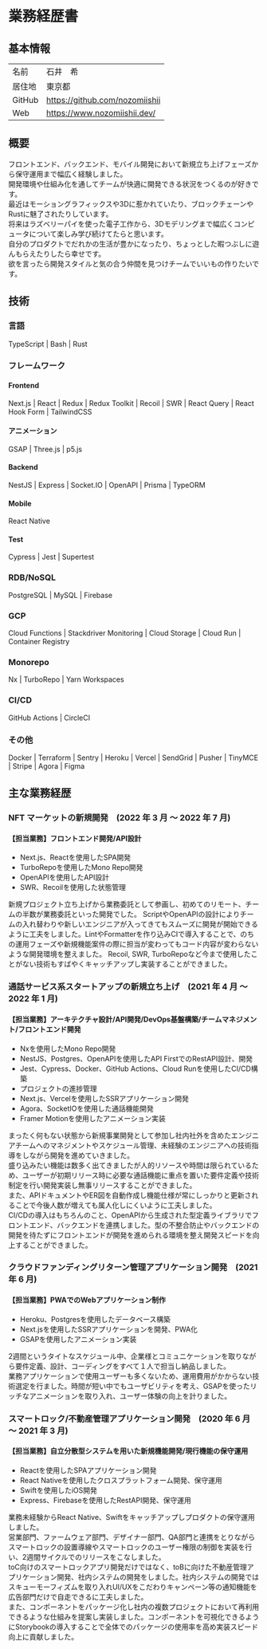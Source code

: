 <!--
⚠️: 依存関係あり！
file path変更したら以下も変更すること
https://github.com/nozomiishii/nozomiishii/blob/main/README.md
-->

# 業務経歴書

## 基本情報

|        |                                  |
| ------ | -------------------------------- |
| 名前   | 石井　希                         |
| 居住地 | 東京都                           |
| GitHub | <https://github.com/nozomiishii> |
| Web    | <https://www.nozomiishii.dev/>   |

## 概要

フロントエンド、バックエンド、モバイル開発において新規立ち上げフェーズから保守運用まで幅広く経験しました。  
開発環境や仕組み化を通してチームが快適に開発できる状況をつくるのが好きです。  
最近はモーショングラフィックスや3Dに惹かれていたり、ブロックチェーンやRustに魅了されたりしています。  
将来はラズベリーパイを使った電子工作から、3Dモデリングまで幅広くコンピュータについて楽しみ学び続けてたらと思います。  
自分のプロダクトでだれかの生活が豊かになったり、ちょっとした暇つぶしに遊んもらえたりしたら幸せです。  
欲を言ったら開発スタイルと気の合う仲間を見つけチームでいいもの作りたいです。

## 技術

### 言語

TypeScript | Bash | Rust

### フレームワーク

#### Frontend

Next.js | React | Redux | Redux Toolkit | Recoil | SWR | React Query | React Hook Form | TailwindCSS

#### アニメーション

GSAP | Three.js | p5.js

#### Backend

NestJS | Express | Socket.IO | OpenAPI | Prisma | TypeORM

#### Mobile

React Native

#### Test

Cypress | Jest | Supertest

### RDB/NoSQL

PostgreSQL | MySQL | Firebase

### GCP

Cloud Functions | Stackdriver Monitoring | Cloud Storage | Cloud Run | Container Registry

### Monorepo

Nx | TurboRepo | Yarn Workspaces

### CI/CD

GitHub Actions | CircleCI

### その他

Docker | Terraform | Sentry | Heroku | Vercel | SendGrid | Pusher | TinyMCE | Stripe | Agora | Figma

## 主な業務経歴

### NFT マーケットの新規開発　(2022 年 3 月 〜 2022 年 7 月)

#### 【担当業務】フロントエンド開発/API設計

- Next.js、Reactを使用したSPA開発
- TurboRepoを使用したMono Repo開発
- OpenAPIを使用したAPI設計
- SWR、Recoilを使用した状態管理

新規プロジェクト立ち上げから業務委託として参画し、初めてのリモート、チームの半数が業務委託といった開発でした。
ScriptやOpenAPIの設計によりチームの入れ替わりや新しいエンジニアが入ってきてもスムーズに開発が開始できるように工夫をしました。LintやFormatterを作り込みCIで導入することで、のちの運用フェーズや新規機能案件の際に担当が変わってもコード内容が変わらないような開発環境を整えました。
Recoil, SWR, TurboRepoなど今まで使用したことがない技術もすばやくキャッチアップし実装することができました。

### 通話サービス系スタートアップの新規立ち上げ　(2021 年 4 月 〜 2022 年 1 月)

#### 【担当業務】アーキテクチャ設計/API開発/DevOps基盤構築/チームマネジメント/フロントエンド開発

- Nxを使用したMono Repo開発
- NestJS、Postgres、OpenAPIを使用したAPI FirstでのRestAPI設計、開発
- Jest、Cypress、Docker、GitHub Actions、Cloud Runを使用したCI/CD構築
- プロジェクトの進捗管理
- Next.js、Vercelを使用したSSRアプリケーション開発
- Agora、SocketIOを使用した通話機能開発
- Framer Motionを使用したアニメーション実装

まったく何もない状態から新規事業開発として参加し社内社外を含めたエンジニアチームへのマネジメントやスケジュール管理、未経験のエンジニアへの技術指導をしながら開発を進めていきました。  
盛り込みたい機能は数多く出てきましたが人的リソースや時間は限られているため、ユーザーが初期リリース時に必要な通話機能に重点を置いた要件定義や技術制定を行い開発実装し無事リリースすることができました。  
また、APIドキュメントやER図を自動作成し機能仕様が常にしっかりと更新されることで今後人数が増えても属人化しにくいように工夫しました。  
CI/CDの導入はもちろんのこと、OpenAPIから生成された型定義ライブラリでフロントエンド、バックエンドを連携しました。型の不整合防止やバックエンドの開発を待たずにフロントエンドが開発を進められる環境を整え開発スピードを向上することができました。

### クラウドファンディングリターン管理アプリケーション開発　(2021 年 6 月)

#### 【担当業務】PWAでのWebアプリケーション制作

- Heroku、Postgresを使用したデータベース構築
- Next.jsを使用したSSRアプリケーションを開発、PWA化
- GSAPを使用したアニメーション実装

2週間というタイトなスケジュール中、企業様とコミュニケーションを取りながら要件定義、設計、コーディングをすべて１人で担当し納品しました。  
業務アプリケーションで使用ユーザーも多くないため、運用費用がかからない技術選定を行ました。時間が短い中でもユーザビリティを考え、GSAPを使ったリッチなアニメーションを取り入れ、ユーザー体験の向上を計りました。

### スマートロック/不動産管理アプリケーション開発　(2020 年 6 月 〜 2021 年 3 月)

#### 【担当業務】自立分散型システムを用いた新規機能開発/現行機能の保守運用

- Reactを使用したSPAアプリケーション開発
- React Nativeを使用したクロスプラットフォーム開発、保守運用
- Swiftを使用したiOS開発
- Express、Firebaseを使用したRestAPI開発、保守運用

業務未経験からReact Native、Swiftをキャッチアップしプロダクトの保守運用しました。  
営業部門、ファームウェア部門、デザイナー部門、QA部門と連携をとりながらスマートロックの設置導線やスマートロックのユーザー権限の制御を実装を行い、2週間サイクルでのリリースをこなしました。  
toC向けのスマートロックアプリ開発だけではなく、toBに向けた不動産管理アプリケーション開発、社内システムの開発をしました。社内システムの開発ではスキューモーフィズムを取り入れUI/UXをこだわりキャンペーン等の通知機能を広告部門だけで自走できるに工夫しました。  
また、コンポーネントをパッケージ化し社内の複数プロジェクトにおいて再利用できるような仕組みを提案し実装しました。コンポーネントを可視化できるようにStorybookの導入することで全体でのパッケージの使用率を高め実装スピード向上に貢献しました。

